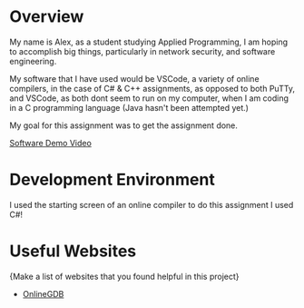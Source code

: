 # Overview

My name is Alex, as a student studying Applied Programming, I am hoping to accomplish big things, particularly in network security, and software engineering.

My software that I have used would be VSCode, a variety of online compilers, in the case of C# & C++ assignments, as opposed to both PuTTy, and VSCode, as both dont seem to run on my computer, when I am coding in a C programming language (Java hasn't been attempted yet.)

My goal for this assignment was to get the assignment done.

[Software Demo Video](https://www.youtube.com/watch?v=8bvYdb_IX1o)

# Development Environment

I used the starting screen of an online compiler to do this assignment
I used C#!

# Useful Websites

{Make a list of websites that you found helpful in this project}
* [OnlineGDB](https://www.onlinegdb.com/)
